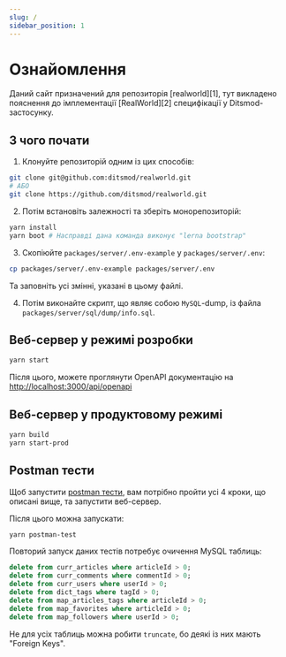 ```yaml
---
slug: /
sidebar_position: 1
---
```


# Ознайомлення

Даний сайт призначений для репозиторія [realworld][1], тут викладено пояснення до імплементації [RealWorld][2] специфікації у Ditsmod-застосунку.

## З чого почати

1. Клонуйте репозиторій одним із цих способів:

```bash
git clone git@github.com:ditsmod/realworld.git
# АБО
git clone https://github.com/ditsmod/realworld.git
```

2. Потім встановіть залежності та зберіть монорепозиторій:

```bash
yarn install
yarn boot # Насправді дана команда виконує "lerna bootstrap"
```

3. Скопіюйте `packages/server/.env-example` у `packages/server/.env`:

```bash
cp packages/server/.env-example packages/server/.env
```

Та заповніть усі змінні, указані в цьому файлі.

4. Потім виконайте скрипт, що являє собою `MySQL`-dump, із файла `packages/server/sql/dump/info.sql`.

## Веб-сервер у режимі розробки

```bash
yarn start
```

Після цього, можете проглянути OpenAPI документацію на [http://localhost:3000/api/openapi](http://localhost:3000/api/openapi)

## Веб-сервер у продуктовому режимі

```bash
yarn build
yarn start-prod
```

## Postman тести

Щоб запустити [postman тести](https://github.com/gothinkster/realworld/blob/main/api/Conduit.postman_collection.json),
вам потрібно пройти усі 4 кроки, що описані вище, та запустити веб-сервер.

Після цього можна запускати:

```bash
yarn postman-test
```

Повторий запуск даних тестів потребує очичення MySQL таблиць:

```sql
delete from curr_articles where articleId > 0;
delete from curr_comments where commentId > 0;
delete from curr_users where userId > 0;
delete from dict_tags where tagId > 0;
delete from map_articles_tags where articleId > 0;
delete from map_favorites where articleId > 0;
delete from map_followers where userId > 0;
```

Не для усіх таблиць можна робити `truncate`, бо деякі із них мають "Foreign Keys".
